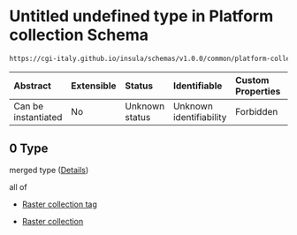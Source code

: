 # Untitled undefined type in Platform collection Schema

```txt
https://cgi-italy.github.io/insula/schemas/v1.0.0/common/platform-collection.schema.json#/oneOf/0
```



| Abstract            | Extensible | Status         | Identifiable            | Custom Properties | Additional Properties | Access Restrictions | Defined In                                                                                                 |
| :------------------ | :--------- | :------------- | :---------------------- | :---------------- | :-------------------- | :------------------ | :--------------------------------------------------------------------------------------------------------- |
| Can be instantiated | No         | Unknown status | Unknown identifiability | Forbidden         | Allowed               | none                | [platform-collection.schema.json\*](schemas/common/platform-collection.schema.json) |

## 0 Type

merged type ([Details](platform-collection-oneof-0.md))

all of

* [Raster collection tag](platform-collection-defs-raster-collection-tag.md)

* [Raster collection](raster-collection.md)
